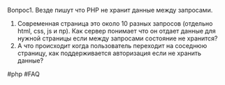 Вопрос1. 
Везде пишут что PHP не хранит данные между запросами. 
1. Современная страница это около 10 разных запросов (отдельно html, css, js и пр). Как сервер понимает что он отдает данные для нужной страницы если между запросами состояние не хранится?  
2. А что происходит когда пользователь переходит на соседнюю страницу, как поддерживается авторизация если не хранить данные?




#php #FAQ